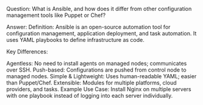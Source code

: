 Question:
What is Ansible, and how does it differ from other configuration management tools like Puppet or Chef?

Answer:
Definition: Ansible is an open-source automation tool for configuration management, application deployment, and task automation. It uses YAML playbooks to define infrastructure as code.

Key Differences:

Agentless: No need to install agents on managed nodes; communicates over SSH.
Push-based: Configurations are pushed from control node to managed nodes.
Simple & Lightweight: Uses human-readable YAML; easier than Puppet/Chef.
Extensible: Modules for multiple platforms, cloud providers, and tasks.
Example Use Case:
Install Nginx on multiple servers with one playbook instead of logging into each server individually.
